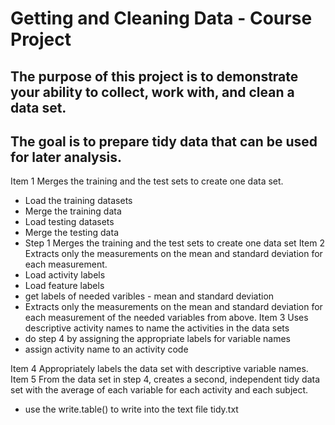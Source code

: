 # Getting and Cleaning Data - Course Project
## The purpose of this project is to demonstrate your ability to collect, work with, and clean a data set. 
## The goal is to prepare tidy data that can be used for later analysis.
Item 1 Merges the training and the test sets to create one data set.
* Load the training datasets
* Merge the training data
* Load testing datasets 
* Merge the testing data
* Step 1 Merges the training and the test sets to create one data set 
Item 2 Extracts only the measurements on the mean and standard deviation for each measurement.
* Load activity labels 
* Load feature labels  
* get labels of needed varibles -  mean and standard deviation 
* Extracts only the measurements on the mean and standard deviation for each measurement of the needed variables from above.
Item 3 Uses descriptive activity names to name the activities in the data sets
* do step 4 by assigning the appropriate labels for variable names
* assign activity name to an activity code

Item 4 Appropriately labels the data set with descriptive variable names.
Item 5 From the data set in step 4, creates a second, independent tidy data set with the average of each variable for each activity and each subject.
* use the write.table() to write into the text file tidy.txt


